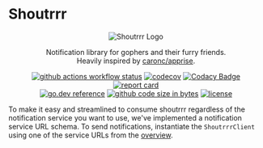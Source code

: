 # Shoutrrr

<p align="center">
  <img src="https://raw.githubusercontent.com/nicholas-fedor/shoutrrr/main/docs/shoutrrr-logotype.png" alt="Shoutrrr Logo" />
</p>

<p align="center">
  Notification library for gophers and their furry friends.<br>
  Heavily inspired by <a href="https://github.com/caronc/apprise">caronc/apprise</a>.
</p>

<p align="center">
  <a href="https://github.com/nicholas-fedor/shoutrrr/workflows"><img src="https://github.com/nicholas-fedor/shoutrrr/workflows/Main%20Workflow/badge.svg" alt="github actions workflow status"></a>
  <a href="https://codecov.io/gh/nicholas-fedor/shoutrrr"><img src="https://codecov.io/gh/nicholas-fedor/shoutrrr/branch/main/graph/badge.svg" alt="codecov"></a>
  <a href="https://www.codacy.com/gh/nicholas-fedor/shoutrrr/dashboard?utm_source=github.com&utm_medium=referral&utm_content=nicholas-fedor/shoutrrr&utm_campaign=Badge_Grade"><img src="https://app.codacy.com/project/badge/Grade/47eed72de79448e2a6e297d770355544" alt="Codacy Badge"></a>
  <a href="https://goreportcard.com/report/github.com/nicholas-fedor/shoutrrr"><img src="https://goreportcard.com/badge/github.com/nicholas-fedor/shoutrrr" alt="report card"></a><br>
  <a href="https://pkg.go.dev/github.com/nicholas-fedor/shoutrrr"><img src="https://img.shields.io/badge/go.dev-reference-007d9c?logo=go&logoColor=white&style=flat-square" alt="go.dev reference"></a>
  <a href="https://github.com/nicholas-fedor/shoutrrr"><img src="https://img.shields.io/github/languages/code-size/nicholas-fedor/shoutrrr.svg?style=flat-square" alt="github code size in bytes"></a>
  <a href="https://github.com/nicholas-fedor/shoutrrr/blob/main/LICENSE"><img src="https://img.shields.io/github/license/nicholas-fedor/shoutrrr.svg?style=flat-square" alt="license"></a>
</p>

To make it easy and streamlined to consume shoutrrr regardless of the notification service you want to use, we've implemented a notification service URL schema. To send notifications, instantiate the `ShoutrrrClient` using one of the service URLs from the [overview](services/overview.md).
